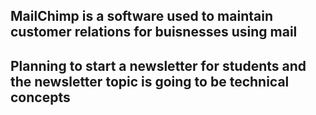 ## MailChimp is a software used to maintain customer relations for buisnesses using mail 
## Planning to start a newsletter for students and the newsletter topic is going to be technical concepts
